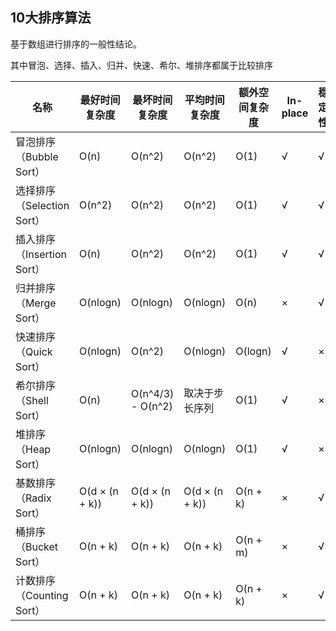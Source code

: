 ## 10大排序算法

基于数组进行排序的一般性结论。

其中冒泡、选择、插入、归并、快速、希尔、堆排序都属于比较排序

| 名称                       | 最好时间复杂度 | 最坏时间复杂度    | 平均时间复杂度 | 额外空间复杂度 | In-place | 稳定性 |
| -------------------------- | -------------- | ----------------- | -------------- | -------------- | -------- | ------ |
| 冒泡排序（Bubble Sort）    | O(n)           | O(n^2)            | O(n^2)         | O(1)           | √        | √      |
| 选择排序（Selection Sort） | O(n^2)         | O(n^2)            | O(n^2)         | O(1)           | √        | √      |
| 插入排序（Insertion Sort） | O(n)           | O(n^2)            | O(n^2)         | O(1)           | √        | √      |
| 归并排序（Merge Sort）     | O(nlogn)       | O(nlogn)          | O(nlogn)       | O(n)           | ×        | √      |
| 快速排序（Quick Sort）     | O(nlogn)       | O(n^2)            | O(nlogn)       | O(logn)        | √        | ×      |
| 希尔排序（Shell Sort）     | O(n)           | O(n^4/3) - O(n^2) | 取决于步长序列 | O(1)           | √        | ×      |
| 堆排序（Heap Sort）        | O(nlogn)       | O(nlogn)          | O(nlogn)       | O(1)           | √        | ×      |
| 基数排序（Radix Sort）     | O(d × (n + k)) | O(d × (n + k))    | O(d × (n + k)) | O(n + k)       | ×        | √      |
| 桶排序（Bucket Sort）      | O(n + k)       | O(n + k)          | O(n + k)       | O(n + m)       | ×        | √      |
| 计数排序（Counting Sort）  | O(n + k)       | O(n + k)          | O(n + k)       | O(n + k)       | ×        | √      |

